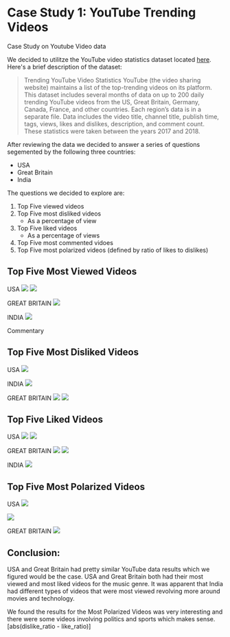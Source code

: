 # Case Study 1: YouTube Trending Videos

Case Study on Youtube Video data

We decided to utilitze the YouTube video statistics dataset located [here](https://www.kaggle.com/datasnaek/youtube-new). Here's a brief description of the dataset:

> Trending YouTube Video Statistics
> YouTube (the video sharing website) maintains a list of the top-trending videos on its platform. This dataset includes several months of data on up to 200 daily trending YouTube videos from the US, Great Britain, Germany, Canada, France, and other countries. Each region’s data is in a separate file. Data includes the video title, channel title, publish time, tags, views, likes and dislikes, description, and comment count. These statistics were taken between the years 2017 and 2018.
>

After reviewing the data we decided to answer a series of questions segemented by the following three countries:
- USA 
- Great Britain
- India

The questions we decided to explore are:

1. Top Five viewed videos
2. Top Five most disliked videos
    - As a percentage of view
3. Top Five liked videos
    - As a percentage of views
4. Top Five most commented vidoes
5. Top Five most polarized videos (defined by ratio of likes to dislikes)

## Top Five Most Viewed Videos 
USA
![](images/USA_TopFive_viewed.png)
![](images/ChildishGambino.png)

GREAT BRITAIN
![](images/gb_top_5_viewed_(barh).png)

INDIA
![](new_images/most_viewed.png)

Commentary 

## Top Five Most Disliked Videos

USA
![](images/USA_Top5_Disliked_Ratio.png)

INDIA
![](new_images/most_disliked.png)


GREAT BRITAIN
![](images/gb_top_5_dislikes_(barh).png)
![](images/gb_dislike_ratio(barh).png)

## Top Five Liked Videos
USA
![](images/USA_TopFive_Liked(new).png)
![](images/TopFiveLikedRatios.png)

GREAT BRITAIN
![](images/gb_top_5_liked_(barh).png)
![](gb_like_ratio(barh).png)

INDIA
![](new_images/most_liked(1).png)


## Top Five Most Polarized Videos
USA
![](images/Top5MostPolarizing_USA.png)

![](images/TrumpTaxBill.png)

GREAT BRITAIN
![](images/gb_polarization_(barh).png)


## Conclusion: 
USA and Great Britain had pretty similar YouTube data results which we figured would be the case. USA and Great Britain both had their most viewed and most liked videos for the music genre. It was apparent that India had different types of videos that were most viewed revolving more around movies and technology. 

We found the results for the Most Polarized Videos was very interesting and there were some videos involving politics and sports which makes sense. [abs(dislike_ratio - like_ratio)]